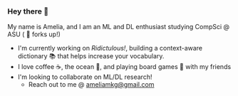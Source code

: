 ### Hey there 👋

My name is Amelia, and I am an ML and DL enthusiast studying CompSci @ ASU ( 🔱 forks up!)

- I'm currently working on *Ridictulous!*, building a context-aware dictionary 📚 that helps increase your vocabulary.
- I love coffee ☕, the ocean 🌊, and playing board games 🎲 with my friends
- I'm looking to collaborate on ML/DL research!
  - Reach out to me @ ameliamkg@gmail.com
